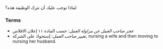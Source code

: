 لماذا توجب عليك أن تترك الوظيفة هذه؟

### Terms
* *عجز صاحب العمل عن مزاولة العمل*: حسب المادة ١١ إعلان الافلاس
* *تغيير صاحب العمل*:  إستحواذ على الشركة, nursing a wife and then moving to nursing her husband.

